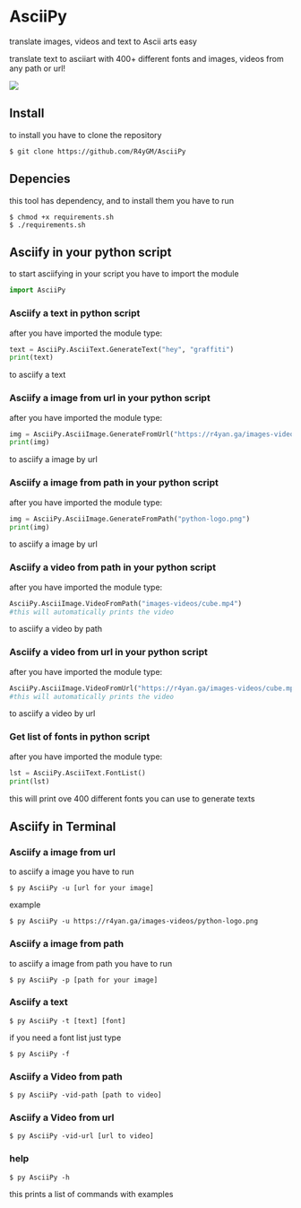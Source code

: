 # AsciiPy
translate images, videos and text to Ascii arts easy

translate text to asciiart with 400+ different fonts and images, videos from any path or url!

![](https://media.giphy.com/media/WrJ7YDJhx8J5KjYmwM/giphy.gif)
## Install
to install you have to clone the repository
```shell
$ git clone https://github.com/R4yGM/AsciiPy
```
## Depencies
this tool has dependency, and to install them you have to run 
```shell
$ chmod +x requirements.sh
$ ./requirements.sh
```
## Asciify in your python script
to start asciifying in your script you have to import the module
```python
import AsciiPy
```
### Asciify a text in python script
after you have imported the module type:
```python
text = AsciiPy.AsciiText.GenerateText("hey", "graffiti")
print(text)
```
to asciify a text
### Asciify a image from url in your python script
after you have imported the module type:
```python
img = AsciiPy.AsciiImage.GenerateFromUrl("https://r4yan.ga/images-videos/python-logo.png")
print(img)
```
to asciify a image by url
### Asciify a image from path in your python script
after you have imported the module type:
```python
img = AsciiPy.AsciiImage.GenerateFromPath("python-logo.png")
print(img)
```
to asciify a image by url
### Asciify a video from path in your python script
after you have imported the module type:
```python
AsciiPy.AsciiImage.VideoFromPath("images-videos/cube.mp4")
#this will automatically prints the video
```
to asciify a video by path
### Asciify a video from url in your python script
after you have imported the module type:
```python
AsciiPy.AsciiImage.VideoFromUrl("https://r4yan.ga/images-videos/cube.mp4")
#this will automatically prints the video
```
to asciify a video by url
### Get list of fonts in python script
after you have imported the module type:
```python
lst = AsciiPy.AsciiText.FontList()
print(lst)
```
this will print ove 400 different fonts you can use to generate texts
## Asciify in Terminal

### Asciify a image from url
to asciify a image you have to run
```shell
$ py AsciiPy -u [url for your image]
```
example 
```shell
$ py AsciiPy -u https://r4yan.ga/images-videos/python-logo.png
```
### Asciify a image from path
to asciify a image from path you have to run
```shell
$ py AsciiPy -p [path for your image]
```
### Asciify a text
```shell
$ py AsciiPy -t [text] [font]
```
if you need a font list just type
```shell
$ py AsciiPy -f
```
### Asciify a Video from path
```shell
$ py AsciiPy -vid-path [path to video]
```
### Asciify a Video from url
```shell
$ py AsciiPy -vid-url [url to video]
```
### help
```shell
$ py AsciiPy -h
```
this prints a list of commands with examples
